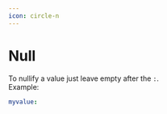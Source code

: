 ```yaml
---
icon: circle-n
---
```


# Null

To nullify a value just leave empty after the `:`.\
Example:

```yaml
myvalue:
```
